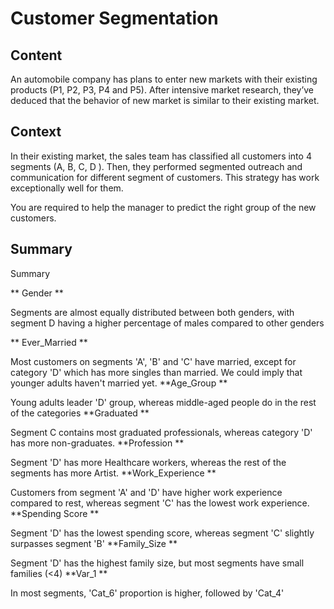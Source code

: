 # Customer Segmentation

## Content

An automobile company has plans to enter new markets with their existing products (P1, P2, P3, P4 and P5). After intensive market research, they’ve deduced that the behavior of new market is similar to their existing market.

## Context
In their existing market, the sales team has classified all customers into 4 segments (A, B, C, D ). Then, they performed segmented outreach and communication for different segment of customers. This strategy has work exceptionally well for them. 

You are required to help the manager to predict the right group of the new customers.

## Summary 

Summary

** Gender **

Segments are almost equally distributed between both genders, with segment D having a higher percentage of males compared to other genders

** Ever_Married **

Most customers on segments 'A', 'B' and 'C' have married, except for category 'D' which has more singles than married. We could imply that younger adults haven't married yet.
**Age_Group **

Young adults leader 'D' group, whereas middle-aged people do in the rest of the categories
**Graduated **

Segment C contains most graduated professionals, whereas category 'D' has more non-graduates.
**Profession **

Segment 'D' has more Healthcare workers, whereas the rest of the segments has more Artist.
**Work_Experience **

Customers from segment 'A' and 'D' have higher work experience compared to rest, whereas segment 'C' has the lowest work experience.
**Spending Score **

Segment 'D' has the lowest spending score, whereas segment 'C' slightly surpasses segment 'B'
**Family_Size **

Segment 'D' has the highest family size, but most segments have small families (<4)
**Var_1 **

In most segments, 'Cat_6' proportion is higher, followed by 'Cat_4'
